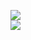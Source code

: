 [![](https://img.shields.io/badge/Made%20With-Github%20Spray-lightgrey.svg?style=for-the-badge&logo=github)](https://github.com/Annihil/github-spray#32646)  
[![](https://i.imgur.com/2DrTn0Z.gif)](https://github.com/Annihil/github-spray)